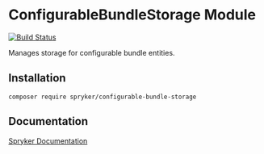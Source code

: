 # ConfigurableBundleStorage Module
[![Build Status](https://travis-ci.org/spryker/configurable-bundle-storage.svg)](https://travis-ci.org/spryker/configurable-bundle-storage)

Manages storage for configurable bundle entities.

## Installation

```
composer require spryker/configurable-bundle-storage
```

## Documentation

[Spryker Documentation](https://documentation.spryker.com/module_guide/overview.htm)
